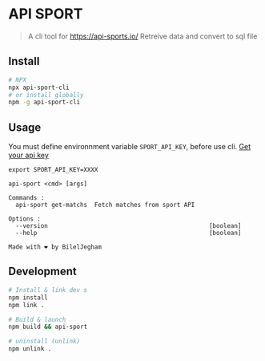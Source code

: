 API SPORT
===

> A cli tool for https://api-sports.io/
> Retreive data and convert to sql file


## Install
```bash
# NPX 
npx api-sport-cli
# or install globally
npm -g api-sport-cli

```

## Usage
You must define environnment variable `SPORT_API_KEY`, before use cli. [Get your api key](https://dashboard.api-football.com/)

```
export SPORT_API_KEY=XXXX
```

```
api-sport <cmd> [args]

Commands :
  api-sport get-matchs  Fetch matches from sport API

Options :
  --version                                             [boolean]
  --help                                                [boolean]

Made with ❤️ by BilelJegham
```


## Development

```bash
# Install & link dev s
npm install 
npm link .

# Build & launch
npm build && api-sport

# uninstall (unlink)
npm unlink .
```